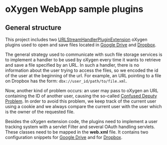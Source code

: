oXygen WebApp sample plugins
============================

General structure
-----------------

This project includes two [URLStreamHandlerPluginExtension](http://www.oxygenxml.com/doc/ug-editor/concepts/custom-protocol-plugin.html) oXygen plugins used to open and save files located in [Google Drive](gdrive-custom-protocol/) and [Dropbox](dbx-custom-protocol/). 

The general strategy used to communicate with such file storage services is to implement a handler to be used by oXygen every time it wants to retrieve and save a file specified by an URL. In such a handler, there is no information about the user trying to access the files, so we encoded the id of the user at the beginning of the url. For example, an URL pointing to a file on Dropbox has the form: `dbx://user_id/path/to/file.xml`.

Now, another kind of problem occurs: an user may pass to oXygen an URL containing the ID of another user, causing the so-called [Confused Deputy Problem](http://en.wikipedia.org/wiki/Confused_deputy_problem). In order to avoid this problem, we keep track of   the current user using a cookie and we always compare the current user with the user which is the owner of the requested file. 

Besides the oXygen extension code, the plugins need to implement a user tracking system with a servlet Filter and several OAuth handling servlets. These classes need to be mapped in the **web.xml** file. It contains two configuration snippets for [Google Drive](../ss-oxygen-sample-webapp/src/main/webapp/WEB-INF/web.xml#L54-98) and for [Dropbox](../ss-oxygen-sample-webapp/src/main/webapp/WEB-INF/web.xml#L6-49).
